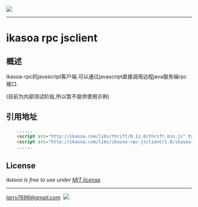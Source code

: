 [![](http://ikasoa.com/ikasoalogo_small.png)](http://ikasoa.com)<br />

***

# ikasoa rpc jsclient #

## 概述 ##

  ikasoa-rpc的javascript客户端.可以通过javascript直接调用远程java服务端rpc接口.
  
  (目前为内部测试阶段,所以暂不提供使用示例)

## 引用地址 ##

```html
    ......
    <script src="http://ikasoa.com/libs/thrift/0.11.0/thrift.min.js" type="text/javascript"></script>
    <script src="http://ikasoa.com/libs/ikasoa-rpc-jsclient/1.0/ikasoa-rpc-jsclient.min.js" type="text/javascript"></script>
    ......
```

## License ##

*ikasoa is free to use under [MIT license](https://github.com/venwyhk/ikasoa/blob/master/LICENSE).*

***

*larry7696@gmail.com*&nbsp;&nbsp;[![](https://i.creativecommons.org/l/by/4.0/80x15.png)](http://creativecommons.org/licenses/by/4.0/)

